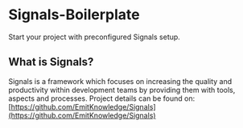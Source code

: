 # Signals-Boilerplate
Start your project with preconfigured Signals setup. 

## What is Signals?
Signals is a framework which focuses on increasing the quality and productivity within development teams by providing them with tools, aspects and processes.
Project details can  be found on: [https://github.com/EmitKnowledge/Signals](https://github.com/EmitKnowledge/Signals)
